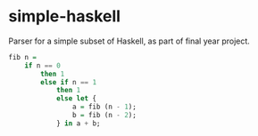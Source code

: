 # simple-haskell

Parser for a simple subset of Haskell, as part of final year project.

```haskell
fib n =
    if n == 0
        then 1
        else if n == 1
            then 1
            else let {
                a = fib (n - 1);
                b = fib (n - 2);
            } in a + b;
```
